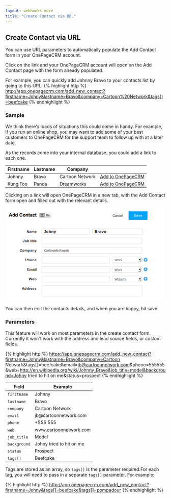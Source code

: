 ```yaml
---
layout: webhooks_more
title: "Create Contact via URL"
---
```


## Create Contact via URL

You can use URL parameters to automatically populate the Add Contact form in your OnePageCRM account.

Click on the link and your OnePageCRM account will open on the Add Contact page with the form already populated.

For example, you can quickly add Johnny Bravo to your contacts list by going to this URL:
{% highlight http %}
http://app.onepagecrm.com/add_new_contact?firstname=Johny&lastname=Bravo&company=Cartoon%20Network&tags[]=beefcake
{% endhighlight %}

### Sample
We think there's loads of situations this could come in handy. For example, if you run an online shop, you may want to add some of your best customers to OnePageCRM for the support team to follow up with at a later date.

As the records come into your internal database, you could add a link to each one.

<table class="table">
  <thead>
    <tr><th>Firstname</th><th>Lastname</th><th>Company</th><th></th></tr>
  </thead>
  <tbody>
    <tr><td>Johnny</td><td>Bravo</td><td>Cartoon Network</td><td><a target="_blank" href="http://app.onepagecrm.com/add_new_contact?firstname=Johny&lastname=Bravo&company=Cartoon%20Network">Add to OnePageCRM </a></td></tr>
    <tr><td>Kung Foo</td><td>Panda</td><td>Dreamworks</td><td><a target="_blank" href="http://app.onepagecrm.com/add_new_contact?firstname=Kung%20Foo&lastname=Panda&company=Dreamworks">Add to OnePageCRM </a></td></tr>
  </tbody>
</table>

Clicking on a link will open OnePageCRM in a new tab, with the Add Contact form open and filled out with the relevant details.

<img alt="quick contact" class="img-responsive" src="/assets/images/quickcontact.png"/>

You can then edit the contacts details, and when you are happy, hit save.

### Parameters
This feature will work on most parameters in the create contact form. Currently it won't work with the address and lead source fields, or custom fields.

{% highlight http %}
https://app.onepagecrm.com/add_new_contact?firstname=Johny&lastname=Bravo&company=Cartoon Network&tags[]=beefcake&email=jb@cartoonnetwork.com&phone=555555&web=http://en.wikipedia.org/wiki/Johnny_Bravo&job_title=model&background=Johny tried to hit on me&status=prospect
{% endhighlight %}

<table class="table">
  <thead><tr><th>Field</th><th>Example</th></tr></thead>
  <tbody>
    <tr><td><code>firstname</code></td><td>Johnny</td></tr>
    <tr><td><code>lastname</code></td><td>Bravo</td></tr>
    <tr><td><code>company</code></td><td>Cartoon Network</td></tr>
    <tr><td><code>email</code></td><td>jb@cartoonnetwork.com</td></tr>
    <tr><td><code>phone</code></td><td>+555 555</td></tr>
    <tr><td><code>web</code></td><td>www.cartoonnetwork.com</td></tr>
    <tr><td><code>job_title</code></td><td>Model</td></tr>
    <tr><td><code>background</code></td><td>Johny tried to hit on me</td></tr>
    <tr><td><code>status</code></td><td>Prospect</td></tr>
    <tr><td><code>tags[]</code></td><td>Beefcake</td></tr>
  </tbody>
</table>

Tags are stored as an array, so `tags[]` is the parameter required.For each tag, you will need to pass in a separate `tags[]` parameter. 
For example:

{% highlight http %}
http://app.onepagecrm.com/add_new_contact?firstname=Johny&tags[]=beefcake&tags[]=pompadour
{% endhighlight %}